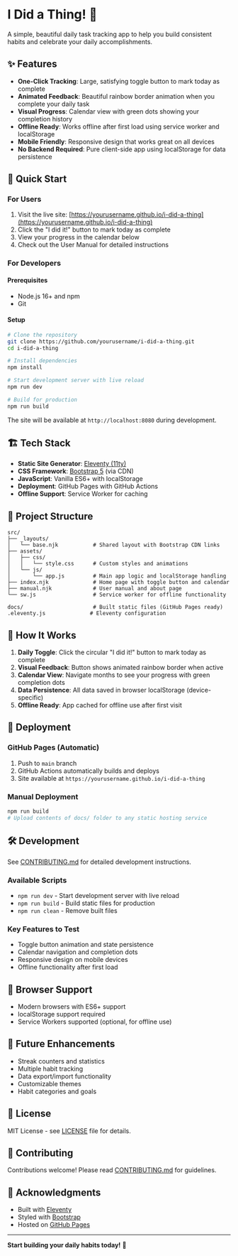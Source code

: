 # I Did a Thing! 🎉

A simple, beautiful daily task tracking app to help you build consistent habits and celebrate your daily accomplishments.

## ✨ Features

- **One-Click Tracking**: Large, satisfying toggle button to mark today as complete
- **Animated Feedback**: Beautiful rainbow border animation when you complete your daily task
- **Visual Progress**: Calendar view with green dots showing your completion history
- **Offline Ready**: Works offline after first load using service worker and localStorage
- **Mobile Friendly**: Responsive design that works great on all devices
- **No Backend Required**: Pure client-side app using localStorage for data persistence

## 🚀 Quick Start

### For Users
1. Visit the live site: [https://yourusername.github.io/i-did-a-thing](https://yourusername.github.io/i-did-a-thing)
2. Click the "I did it!" button to mark today as complete
3. View your progress in the calendar below
4. Check out the User Manual for detailed instructions

### For Developers

#### Prerequisites
- Node.js 16+ and npm
- Git

#### Setup
```bash
# Clone the repository
git clone https://github.com/yourusername/i-did-a-thing.git
cd i-did-a-thing

# Install dependencies
npm install

# Start development server with live reload
npm run dev

# Build for production
npm run build
```

The site will be available at `http://localhost:8080` during development.

## 🏗️ Tech Stack

- **Static Site Generator**: [Eleventy (11ty)](https://www.11ty.dev/)
- **CSS Framework**: [Bootstrap 5](https://getbootstrap.com/) (via CDN)
- **JavaScript**: Vanilla ES6+ with localStorage
- **Deployment**: GitHub Pages with GitHub Actions
- **Offline Support**: Service Worker for caching

## 📁 Project Structure

```
src/
├── _layouts/
│   └── base.njk           # Shared layout with Bootstrap CDN links
├── assets/
│   ├── css/
│   │   └── style.css      # Custom styles and animations
│   └── js/
│       └── app.js         # Main app logic and localStorage handling
├── index.njk              # Home page with toggle button and calendar
├── manual.njk             # User manual and about page
└── sw.js                  # Service worker for offline functionality

docs/                      # Built static files (GitHub Pages ready)
.eleventy.js              # Eleventy configuration
```

## 🎯 How It Works

1. **Daily Toggle**: Click the circular "I did it!" button to mark today as complete
2. **Visual Feedback**: Button shows animated rainbow border when active
3. **Calendar View**: Navigate months to see your progress with green completion dots
4. **Data Persistence**: All data saved in browser localStorage (device-specific)
5. **Offline Ready**: App cached for offline use after first visit

## 🚀 Deployment

### GitHub Pages (Automatic)
1. Push to `main` branch
2. GitHub Actions automatically builds and deploys
3. Site available at `https://yourusername.github.io/i-did-a-thing`

### Manual Deployment
```bash
npm run build
# Upload contents of docs/ folder to any static hosting service
```

## 🛠️ Development

See [CONTRIBUTING.md](CONTRIBUTING.md) for detailed development instructions.

### Available Scripts
- `npm run dev` - Start development server with live reload
- `npm run build` - Build static files for production
- `npm run clean` - Remove built files

### Key Features to Test
- Toggle button animation and state persistence
- Calendar navigation and completion dots
- Responsive design on mobile devices
- Offline functionality after first load

## 📱 Browser Support

- Modern browsers with ES6+ support
- localStorage support required
- Service Workers supported (optional, for offline use)

## 🔮 Future Enhancements

- Streak counters and statistics
- Multiple habit tracking
- Data export/import functionality
- Customizable themes
- Habit categories and goals

## 📄 License

MIT License - see [LICENSE](LICENSE) file for details.

## 🤝 Contributing

Contributions welcome! Please read [CONTRIBUTING.md](CONTRIBUTING.md) for guidelines.

## 🎉 Acknowledgments

- Built with [Eleventy](https://www.11ty.dev/)
- Styled with [Bootstrap](https://getbootstrap.com/)
- Hosted on [GitHub Pages](https://pages.github.com/)

---

**Start building your daily habits today!** 🌟
